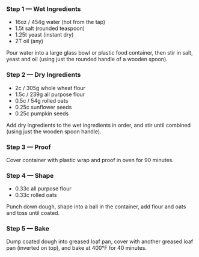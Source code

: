 ### Step 1 &mdash; Wet Ingredients

- 16oz / 454g water (hot from the tap)
- 1.5t salt (rounded teaspoon)
- 1.25t yeast (instant dry)
- 2T oil (any)

Pour water into a large glass bowl or plastic food container, then stir in salt, yeast and oil (using just the rounded handle of a wooden spoon).

### Step 2 &mdash; Dry Ingredients

- 2c / 305g whole wheat flour
- 1.5c / 239g all purpose flour
- 0.5c / 54g rolled oats
- 0.25c sunflower seeds
- 0.25c pumpkin seeds

Add dry ingredients to the wet ingredients in order, and stir until combined (using just the wooden spoon handle).

### Step 3 &mdash; Proof

Cover container with plastic wrap and proof in oven for 90 minutes.

### Step 4 &mdash; Shape

- 0.33c all purpose flour
- 0.33c rolled oats

Punch down dough, shape into a ball in the container, add flour and oats and toss until coated.

### Step 5 &mdash; Bake

Dump coated dough into greased loaf pan, cover with another greased loaf pan (inverted on top), and bake at 400°F for 40 minutes.
